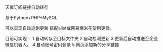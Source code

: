 天翼订阅链接自动转存

基于Python+PHP+MySQL

可以实现自动追剧更新
搭配alist或网易爆米花使用更佳。

目前可实现：
1.自动转存至目标文件夹
2.自动检测更新
3.更新后自动推送至企业微信机器人。
4.自动账号密码登录
5.网页添加新的分享链接


